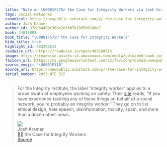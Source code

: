 ```yaml
---
title: "Note on \U0001F575️‍♂️ the Case for Integrity Workers via Josh Kramer"
tags: social-networks
canonical: https://newpublic.substack.com/p/-the-case-for-integrity-workers?utm_source=url
author: Josh Kramer
author_id: 97ed64499c366e2e5607b18d5d0100e7
book: 24818003
book_title: "\U0001F575️‍♂️ the Case for Integrity Workers"
hide_title: true
highlight_id: 483298515
readwise_url: https://readwise.io/open/483298515
image: https://readwise-assets.s3.amazonaws.com/media/uploaded_book_covers/profile_265723/https3A2F2Fbucketeer-e05bbc84-baa3-437e-9518-adb32be_36JM85M.png
favicon_url: https://s2.googleusercontent.com/s2/favicons?domain=newpublic.substack.com
source_emoji: "\U0001F310"
source_url: https://newpublic.substack.com/p/-the-case-for-integrity-workers?utm_source=url#:~:text=For%20the%20Integrity,dozen%20other%20areas.
serial_number: 2023.NTE.315
---
```

> For the Integrity Institute, the label “integrity worker” applies to a broad swath of employees working on safety. Their [site](https://integrityinstitute.org/) reads, “If you have experience tackling any of these things on behalf of a social network, you’re probably an integrity worker.” They go on to list ethical design, hate speech, disinformation, toxicity, spam, and more than a dozen other areas.
> <div class="quoteback-footer"><div class="quoteback-avatar"><img class="mini-favicon" src="https://s2.googleusercontent.com/s2/favicons?domain=newpublic.substack.com"></div><div class="quoteback-metadata"><div class="metadata-inner"><span style="display:none">FROM:</span><div aria-label="Josh Kramer" class="quoteback-author"> Josh Kramer</div><div aria-label="🕵️‍♂️ the Case for Integrity Workers" class="quoteback-title"> 🕵️‍♂️ the Case for Integrity Workers</div></div></div><div class="quoteback-backlink"><a target="_blank" aria-label="go to the full text of this quotation" rel="noopener" href="https://newpublic.substack.com/p/-the-case-for-integrity-workers?utm_source=url#:~:text=For%20the%20Integrity,dozen%20other%20areas." class="quoteback-arrow"> Source</a></div></div>